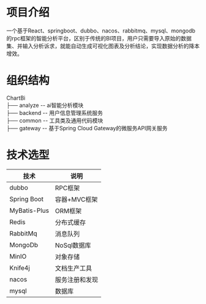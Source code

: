 项目介绍
=====
一个基于React、springboot、dubbo、nacos、rabbitmq、mysql、mongodb的rpc框架的智能分析平台，区别于传统的BI项目，用户只需要导入原始的数据集、并输入分析诉求，就能自动生成可视化图表及分析结论，实现数据分析的降本增效。

组织结构
=====
ChartBi  
├── analyze -- ai智能分析模块  
├── backend -- 用户信息管理系统服务  
├── common -- 工具类及通用代码模块  
├── gateway -- 基于Spring Cloud Gateway的微服务API网关服务

技术选型
=====
| 技术 | 说明 |
| --- | --- |
| dubbo | RPC框架 |
| Spring Boot | 容器+MVC框架 |
| MyBatis-Plus | ORM框架 |
| Redis | 分布式缓存 |
| RabbitMq | 消息队列 |
| MongoDb | NoSql数据库 |
| MinIO | 对象存储 |
| Knife4j | 文档生产工具 |
| nacos | 服务注册和发现 |
| mysql | 数据库 |

